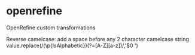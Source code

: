 # openrefine
OpenRefine custom transformations

Reverse camelcase: add a space before any 2 character camelcase string
value.replace(/(\p{IsAlphabetic})(?=[A-Z][a-z])/,'$0 ')
